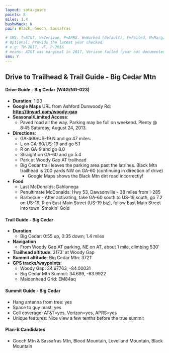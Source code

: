 ```yaml
---
layout: sota-guide
points: 8
miles: 1.4
bushwhack: N
pair: Black, Gooch, Sassafras

# SMS: T=AT&T, V=Verizon, P=APRS. W=Worked (default), F=Failed, M=Marginal (some failed).
# Optional: Provide the latest year checked.
# e.g: TM-2017, VF, P-2016
# means: AT&T was marginal in 2017, Verizon failed (year not documented), APRS worked in 2016.
sms: Y
---
```

Drive to Trailhead & Trail Guide - Big Cedar Mtn
--------------------------------------------------------
#### Drive Guide - Big Cedar (W4G/NG-023)

* **Duration**: 1:20
* **Google Maps** URL from Ashford Dunwoody Rd: **http://tinyurl.com/woody-gap**
* **Seasonal/Limited Access**:
    * Paved road all the way.  Parking may be full on weekend. Plenty @ 8:45 Saturday, August 24, 2013.
* **Directions**:
    * GA-400/US-19 N and go 47 miles.
    * L on GA-60/US-19 and go 5.1
    * R on GA-9 and go 8.0
    * Straight on GA-60 and go 5.4
    * Park at Woody Gap AT trailhead
    * Big Cedar trail leaves the parking area past the latrines.  Black Mtn trailhead is 200 yards NW on GA-60 (continuing in direction of drive)
        * Google Maps shows the Black Mtn dirt road incorrectly!
* **Food**
    * Last McDonalds: Dahlonega
    * Penultimate McDonalds: Hwy 53, Dawsonville - 38 miles from I-285
    * Barbecue - After activating, take GA-60 south to US-19 south, go 7.2 on US-19, R on East Main Street (US-19 biz), follow East Main Street into town.  Smokin' Gold


#### Trail Guide - Big Cedar

* **Duration**:
    * Big Cedar: 0:55 up, 0:35 down; 1.4 miles
* **Navigation**
    * From Woody Gap AT parking, NE on AT, about 1 mile, climbing 530'
* **Trailhead altitude**: 3173' at Woody Gap
* **Summit altitude**: Big Cedar Mtn: 3721'
* **GPS tracks/waypoints**:
    * Woody Gap: 34.67763, -84.00031
    * Big Cedar Mtn Summit: 34.689, -83.9922
    * Maidenhead Grid: EM84aq

#### Summit Guide - Big Cedar

* Hang antenna from tree: yes
* Space to guy mast: yes
* Cell coverage: AT&T=yes, Verizon=yes, APRS=yes
* Unique features: Nice view a few tenths before the true summit

#### Plan-B Candidates

* Gooch Mtn & Sassafras Mtn, Blood Mountain, Levelland Mountain, Black Mountain

